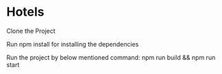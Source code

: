 # Hotels

Clone the Project

Run npm install for installing the dependencies

Run the project by below mentioned command:
npm run build && npm run start